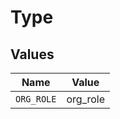 # Type


## Values

| Name       | Value      |
| ---------- | ---------- |
| `ORG_ROLE` | org_role   |